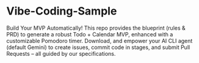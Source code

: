 # Vibe-Coding-Sample
Build Your MVP Automatically! This repo provides the blueprint (rules &amp; PRD) to generate a robust Todo + Calendar MVP, enhanced with a customizable Pomodoro timer. Download, and empower your AI CLI agent (default Gemini) to create issues, commit code in stages, and submit Pull Requests – all guided by our specifications.
